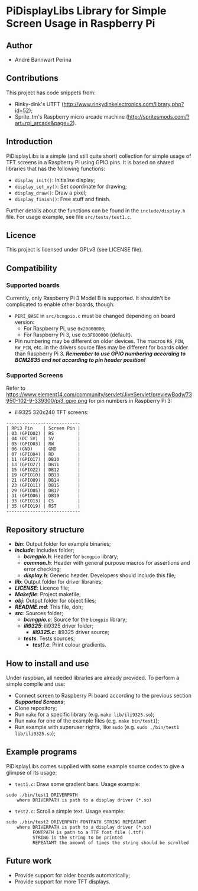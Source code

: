 # PiDisplayLibs Library for Simple Screen Usage in Raspberry Pi

## Author

* André Bannwart Perina

## Contributions

This project has code snippets from:
* Rinky-dink's UTFT (http://www.rinkydinkelectronics.com/library.php?id=52);
* Sprite_tm's Raspberry micro arcade machine (http://spritesmods.com/?art=rpi_arcade&page=2).

## Introduction

PiDisplayLibs is a simple (and still quite short) collection for simple usage of TFT screens
in a Raspberry Pi using GPIO pins. It is based on shared libraries that has the following
functions:

* `display_init()`: Initialise display;
* `display_set_xy()`: Set coordinate for drawing;
* `display_draw()`: Draw a pixel;
* `display_finish()`: Free stuff and finish.

Further details about the functions can be found in the `include/display.h` file. For usage
example, see file `src/tests/test1.c`.

## Licence

This project is licensed under GPLv3 (see LICENSE file).

## Compatibility

### Supported boards

Currently, only Raspberry Pi 3 Model B is supported. It shouldn't be complicated to enable other boards, though:

* `PERI_BASE` in `src/bcmgpio.c` must be changed depending on board version:
	* For Raspberry Pi, use `0x20000000`;
	* For Raspberry Pi 3, use `0x3F000000` (default).
* Pin numbering may be different on older devices. The macros `RS_PIN`, `RW_PIN`, etc. in the drivers source files may be different for boards older than Raspberry Pi 3. ***Remember to use GPIO numbering according to BCM2835 and not according to pin header position!***

### Supported Screens

Refer to https://www.element14.com/community/servlet/JiveServlet/previewBody/73950-102-9-339300/pi3_gpio.png for
pin numbers in Raspberry Pi 3:

* ili9325 320x240 TFT screens:
```
----------------------------
| RPi3 Pin    | Screen Pin |
| 03 (GPIO02) | RS         |
| 04 (DC 5V)  | 5V         |
| 05 (GPIO03) | RW         |
| 06 (GND)    | GND        |
| 07 (GPIO04) | RD         |
| 11 (GPIO17) | DB10       |
| 13 (GPIO27) | DB11       |
| 15 (GPIO22) | DB12       |
| 19 (GPIO10) | DB13       |
| 21 (GPIO09) | DB14       |
| 23 (GPIO11) | DB15       |
| 29 (GPIO05) | DB17       |
| 31 (GPIO06) | DB19       |
| 33 (GPIO13) | CS         |
| 35 (GPIO19) | RST        |
----------------------------
```

## Repository structure

* ***bin***: Output folder for example binaries;
* ***include***: Includes folder;
	* ***bcmgpio.h***: Header for `bcmgpio` library;
	* ***common.h***: Header with general purpose macros for assertions and error checking;
	* ***display.h***: Generic header. Developers should include this file;
* ***lib***: Output folder for driver libraries;
* ***LICENSE***: Licence file;
* ***Makefile***: Project makefile;
* ***obj***: Output folder for object files;
* ***README.md***: This file, doh;
* ***src***: Sources folder;
	* ***bcmgpio.c***: Source for the `bcmgpio` library;
	* ***ili9325***: ili9325 driver folder;
		* ***ili9325.c***: ili9325 driver source;
	* ***tests***: Tests sources;
		* ***test1.c***: Print colour gradients.

## How to install and use

Under raspbian, all needed libraries are already provided. To perform a simple compile and use:

* Connect screen to Raspberry Pi board according to the previous section ***Supported Screens***;
* Clone repository;
* Run `make` for a specific library (e.g. `make lib/ili9325.so`);
* Run `make` for one of the example files (e.g. `make bin/test1`);
* Run example with superuser rights, like `sudo` (e.g. `sudo ./bin/test1 lib/ili9325.so`);

## Example programs

PiDisplayLibs comes supplied with some example source codes to give a glimpse of its usage:

* `test1.c`: Draw some gradient bars. Usage example:
```
sudo ./bin/test1 DRIVERPATH
	where DRIVERPATH is path to a display driver (*.so)
```
* `test2.c`: Scroll a simple text. Usage example:
```
sudo ./bin/test2 DRIVERPATH FONTPATH STRING REPEATAMT
	where DRIVERPATH is path to a display driver (*.so)
	      FONTPATH is path to a TTF font file (.ttf)
	      STRING is the string to be printed
          REPEATAMT the amount of times the string should be scrolled
```

## Future work

* Provide support for older boards automatically;
* Provide support for more TFT displays.
